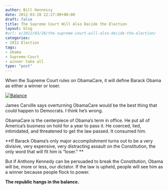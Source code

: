 ```yaml
---
author: Bill Hennessy
date: 2012-03-28 22:27:00+00:00
draft: false
title: The Supreme Court Will Also Decide the Election
layout: blog
#url: e/2012/03/28/the-supreme-court-will-also-decide-the-election/
categories:
- 2012 Election
tags:
- obama
- Supreme-Court
- winner take all
type: "post"
---
```


When the Supreme Court rules on ObamaCare, it will define Barack Obama as either a winner or loser. 

 

[![Balance](https://ludicrite.files.wordpress.com/2012/04/vertigo-photo-4_thumb.jpg)
](https://ludicrite.files.wordpress.com/2012/04/vertigo-photo-4.jpg)

 

James Carville says overturning ObamaCare would be the best thing that could happen to Democrats. I think he’s wrong. 

 

ObamaCare is the centerpiece of Obama’s term in office. He put all of America’s business on hold for a year to pass it. He coerced, lied, intimidated, and threatened to get the law passed. It consumed him.

 

**If Barack Obama’s only major accomplishment turns out to be a very divisive, very expensive, very distracting assault on the Constitution, the only word that will fit him is “loser.” **

 

But if Anthony Kennedy can be persuaded to break the Constitution, Obama will be, more or less, our dictator. If the law is upheld, people will see him as a winner because people flock to power. 

 

**The republic hangs in the balance.**
